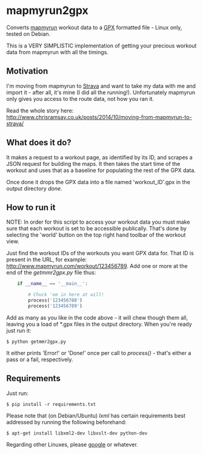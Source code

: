 mapmyrun2gpx
============

Converts [mapmyrun](http://www.mapmyrun.com) workout data to a 
[GPX](http://www.topografix.com/gpx.asp) formatted file - Linux only, tested 
on Debian.

This is a VERY SIMPLISTIC implementation of getting your precious workout data
from mapmyrun with all the timings.

Motivation
----------

I'm moving from mapmyrun to [Strava](http://www.strava.com/) and want to take 
my data with me and import it - after all, it's mine (I did all the running!). 
Unfortunately mapmyrun only gives you access to the route data, not how you ran 
it.

Read the whole story here: http://www.chrisramsay.co.uk/posts/2014/10/moving-from-mapmyrun-to-strava/

What does it do?
----------------

It makes a request to a workout page, as identified by its ID, and scrapes a 
JSON request for building the maps. It then takes the start time of the 
workout and uses that as a baseline for populating the rest of the GPX data.

Once done it drops the GPX data into a file named 'workout_ID'.gpx in the 
output directory _done_.

How to run it
-------------

NOTE: In order for this script to access your workout data you must make sure 
that each workout is set to be accessible publically. That's done by selecting 
the 'world' button on the top right hand toolbar of the workout view.

Just find the workout IDs of the workouts you want GPX data for. That ID is 
present in the URL, for example: http://www.mapmyrun.com/workout/123456789.
Add one or more at the end of the _getmmr2gpx.py_ file thus: 

```python
    if __name__ == '__main__':

        # Chuck 'em in here at will!
        process('123456788')
        process('123456789')
```

Add as many as you like in the code above - it will chew though them all, 
leaving you a load of *.gpx files in the output directory. When you're ready
just run it:

    $ python getmmr2gpx.py

It either prints 'Error!' or 'Done!' once per call to _process()_ - that's
either a pass or a fail, respectively.

Requirements
------------

Just run:

    $ pip install -r requirements.txt

Please note that (on Debian/Ubuntu) _lxml_ has certain requirements best 
addressed by running the following beforehand:

    $ apt-get install libxml2-dev libxslt-dev python-dev

Regarding other Linuxes, please [google](http://www.google.com) or whatever.

